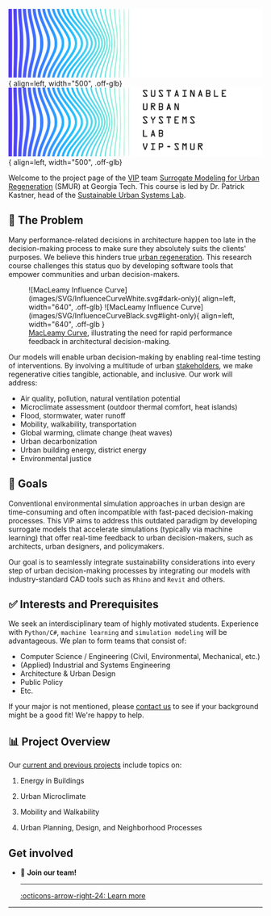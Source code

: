  <!-- Additional styles for landing page -->
  <style>
    /* Application header should be static for the landing page */
    .md-header {
      position: initial;
    }
    /* Hide navigation */
    @media screen and (min-width: 76.25em) {
      .md-sidebar--primary {
        display: none;
      }
    }
 /* Hide title */
  .md-typeset h1,
  .md-content__button {
    display: none;
  }
</style>

![SustainLab Logo](images/sustainlab-smur-logo-wordmark-color-white.svg#dark-only){ align=left, width="500", .off-glb}
![SustainLab Logo](images/sustainlab-smur-logo-wordmark-color-black.svg#light-only){ align=left, width="500", .off-glb}

Welcome to the project page of the [VIP][VIP] team [Surrogate Modeling for Urban Regeneration](https://vip-smur.github.io/) (SMUR) at Georgia Tech. This course is led by Dr. Patrick Kastner, head of the [Sustainable Urban Systems Lab](https://sustain.arch.gatech.edu).

## 📝 The Problem


Many performance-related decisions in architecture happen too late in the decision-making process to make sure they absolutely suits the clients' purposes. We believe this hinders true [urban regeneration](https://unhabitat.org/topic/urban-regeneration). This research course challenges this status quo by developing software tools that empower communities and urban decision-makers.

<figure markdown="span">
  ![MacLeamy Influence Curve](images/SVG/InfluenceCurveWhite.svg#dark-only){ align=left, width="640",  .off-glb}
  ![MacLeamy Influence Curve](images/SVG/InfluenceCurveBlack.svg#light-only){ align=left, width="640", .off-glb }
  <figcaption><a href="https://www.youtube.com/watch?v=9bUlBYc_Gl4">MacLeamy Curve</a>, illustrating the need for rapid performance feedback in architectural decision-making.</figcaption>
</figure>

Our models will enable urban decision-making by enabling real-time testing of interventions. By involving a multitude of urban [stakeholders][stakeholders], we make regenerative cities tangible, actionable, and inclusive. Our work will address:

- Air quality, pollution, natural ventilation potential
- Microclimate assessment (outdoor thermal comfort, heat islands)
- Flood, stormwater, water runoff
- Mobility, walkability, transportation
- Global warming, climate change (heat waves)
- Urban decarbonization
- Urban building energy, district energy
- Environmental justice  

## 🎯 Goals

Conventional environmental simulation approaches in urban design are time-consuming and often incompatible with fast-paced decision-making processes. This VIP aims to address this outdated paradigm by developing surrogate models that accelerate simulations (typically via machine learning) that offer real-time feedback to urban decision-makers, such as architects, urban designers, and policymakers.

Our goal is to seamlessly integrate sustainability considerations into every step of urban decision-making processes by integrating our models with industry-standard CAD tools such as `Rhino` and `Revit` and others.

## ✅ Interests and Prerequisites

We seek an interdisciplinary team of highly motivated students. Experience with `Python/C#`, `machine learning` and `simulation modeling` will be advantageous. We plan to form teams that consist of:

- Computer Science / Engineering (Civil, Environmental, Mechanical, etc.)
- (Applied) Industrial and Systems Engineering
- Architecture & Urban Design
- Public Policy
- Etc.

If your major is not mentioned, please [contact us](mailto:patrick.kastner@gatech.edu) to see if your background might be a good fit! We're happy to help.
  
## 📊 Project Overview

Our [current and previous projects](https://vip-smur.github.io/projects/) include topics on:

1. Energy in Buildings

2. Urban Microclimate

3. Mobility and Walkability

4. Urban Planning, Design, and Neighborhood Processes


## Get involved

<div class="grid cards" markdown>

-   🤝 __Join our team!__
  
    ---

    [:octicons-arrow-right-24: Learn more](get-involved/profile/README.md)

</div>

---

[VIP]: https://vip.gatech.edu/vip-vertically-integrated-projects-program "The Vertically Integrated Projects (VIP) Program is a transformative approach to enhancing higher education by engaging undergraduate and graduate students in ambitious, long-term, large-scale, multidisciplinary project teams that are led by faculty. The program has been rigorously evaluated and refined over more than two decades."

[stakeholders]: https://www.rescue.org/sites/default/files/document/1501/weburbanstakeholderengagementandcoordinationweb.pdf "- Affected populations<br>- Community leaders<br>- Civil society:<br>&emsp;- local non-governmental organisations<br>&emsp;- community-based organisations<br>&emsp;- non-state armed actor<br>- International actors and donors<br>- National government, sub-national and local government<br>- Urban planning institutions<br>- Architects / Urban Designers<br>- Private sector<br>- Academia"
